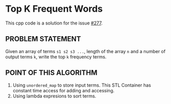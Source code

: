 # Top K Frequent Words

This cpp code is a solution for the issue [#277](https://github.com/matthewsamuel95/ACM-ICPC-Algorithms/issues/277).

## PROBLEM STATEMENT

Given an array of terms `s1 s2 s3 ...`, length of the array `n` and a number of output terms `k`, write the top `k` frequency terms.

## POINT OF THIS ALGORITHM

1. Using `unordered_map` to store input terms. This STL Container has constant time access for adding and accessing.
2. Using lambda expresions to sort terms. 